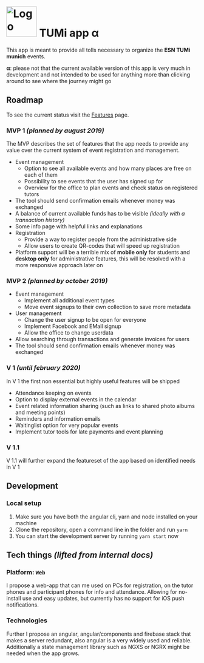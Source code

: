 # <img src="https://esn-tumi.de/assets/images/blume.svg" alt="Logo" width="80px"> TUMi app **α**

This app is meant to provide all tolls necessary to organize the **ESN TUMi munich** events.

**α**: please not that the current available version of this app is very much in development and not intended to be used for anything more than clicking around to see where the journey might go

## Roadmap

To see the current status visit the [Features](/FEATURES.md) page.

### MVP 1 _(planned by august 2019)_

The MVP describes the set of features that the app needs to provide any value over the current system of event registration and management.

- Event management
  - Option to see all available events and how many places are free on each of them
  - Possibility to see events that the user has signed up for
  - Overview for the office to plan events and check status on registered tutors
- The tool should send confirmation emails whenever money was exchanged
- A balance of current available funds has to be visible _(ideally with a transaction history)_
- Some info page with helpful links and explanations
- Registration
  - Provide a way to register people from the administrative side
  - Allow users to create QR-codes that will speed up registration
- Platform support will be a terrible mix of **mobile only** for students and **desktop only** for administrative features, this will be resolved with a more responsive approach later on

### MVP 2 _(planned by october 2019)_

- Event management
  - Implement all additional event types
  - Move event signups to their own collection to save more metadata
- User management
  - Change the user signup to be open for everyone
  - Implement Facebook and EMail signup
  - Allow the office to change userdata
- Allow searching through transactions and generate invoices for users
- The tool should send confirmation emails whenever money was exchanged

### V 1 _(until february 2020)_

In V 1 the first non essential but highly useful features will be shipped

- Attendance keeping on events
- Option to display external events in the calendar
- Event related information sharing (such as links to shared photo albums and meeting points)
- Reminders and information emails
- Waitinglist option for very popular events
- Implement tutor tools for late payments and event planning

### V 1.1

V 1.1 will further expand the featureset of the app based on identified needs in V 1

## Development

### Local setup

1.  Make sure you have both the angular cli, yarn and node installed on your machine
1.  Clone the repository, open a command line in the folder and run `yarn`
1.  You can start the development server by running `yarn start` now

## Tech things _(lifted from internal docs)_

### Platform: `Web`

I propose a web-app that can me used on PCs for registration, on the tutor phones and participant phones for info and attendance. Allowing for no-install use and easy updates, but currently has no support for iOS push notifications.

### Technologies

Further I propose an angular, angular/components and firebase stack that makes a server redundant, also angular is a very widely used and reliable. Additionally a state management library such as NGXS or NGRX might be needed when the app grows.
